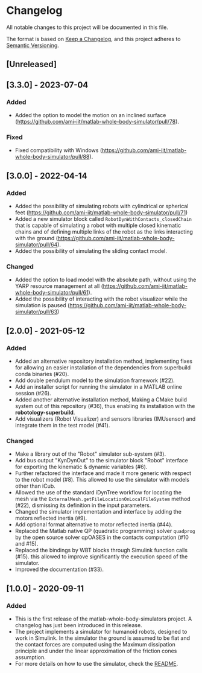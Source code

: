# Changelog
All notable changes to this project will be documented in this file.

The format is based on [Keep a Changelog](https://keepachangelog.com/en/1.0.0/),
and this project adheres to [Semantic Versioning](https://semver.org/spec/v2.0.0.html).

## [Unreleased]

## [3.3.0] - 2023-07-04

### Added
- Added the option to model the motion on an inclined surface (https://github.com/ami-iit/matlab-whole-body-simulator/pull/78).

### Fixed
- Fixed compatibility with Windows (https://github.com/ami-iit/matlab-whole-body-simulator/pull/88).

## [3.0.0] - 2022-04-14

### Added
- Added the possibility of simulating robots with cylindrical or spherical feet (https://github.com/ami-iit/matlab-whole-body-simulator/pull/71)
- Added a new simulator block called `RobotDynWithContacts_closedChain` that is capable of simulating a robot with multiple closed kinematic chains and of defining multiple links of the robot as the links interacting with the ground (https://github.com/ami-iit/matlab-whole-body-simulator/pull/64).
- Added the possibility of simulating the sliding contact model.

### Changed
- Added the option to load model with the absolute path, without using the YARP resource management at all (https://github.com/ami-iit/matlab-whole-body-simulator/pull/61).
- Added the possibility of interacting with the robot visualizer while the simulation is paused (https://github.com/ami-iit/matlab-whole-body-simulator/pull/63)

## [2.0.0] - 2021-05-12
### Added

- Added an alternative repository installation method, implementing fixes for allowing an easier installation of the dependencies from superbuild conda binaries (#20).
- Add double pendulum model to the simulation framework (#22).
- Add an installer script for running the simulator in a MATLAB online session (#26).
- Added another alternative installation method, Making a CMake build system out of this repository (#36), thus enabling its installation with the **robotology-superbuild**.
- Add visualizers (Robot Visualizer) and sensors libraries (IMUsensor) and integrate them in the test model (#41).

### Changed

- Make a library out of the "Robot" simulator sub-system (#3).
- Add bus output "KynDynOut" to the simulator block "Robot" interface for exporting the kinematic & dynamic variables (#6).
- Further refactored the interface and made it more generic with respect to the robot model (#8). This allowed to use the simulator with models other than iCub.
- Allowed the use of the standard iDynTree workflow for locating the mesh via the `ExternalMesh.getFileLocationOnLocalFileSystem` method (#22), dismissing its definition in the input parameters.
- Changed the simulator implementation and interface by adding the motors reflected inertia (#9).
- Add optional format alternative to motor reflected inertia (#44).
- Replaced the Matlab native QP (quadratic programming) solver `quadprog` by the open source solver qpOASES in the contacts computation (#10 and #15).
- Replaced the bindings by WBT blocks through Simulink function calls (#15). this allowed to improve significantly the execution speed of the simulator.
- Improved the documentation (#33).


## [1.0.0] - 2020-09-11
### Added
- This is the first release of the matlab-whole-body-simulators project. A changelog has just been introduced in this release.
- The project implements a simulator for humanoid robots, designed to work in Simulink. In the simulator the ground is assumed to be flat and the contact forces are computed using the Maximum dissipation principle and under the linear approximation of the friction cones assumption.
- For more details on how to use the simulator, check the [README](https://github.com/dic-iit/matlab-whole-body-simulators/blob/master/README.md).

